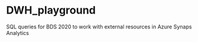 # DWH_playground
SQL queries for BDS 2020 to work with external resources in Azure Synaps Analytics
